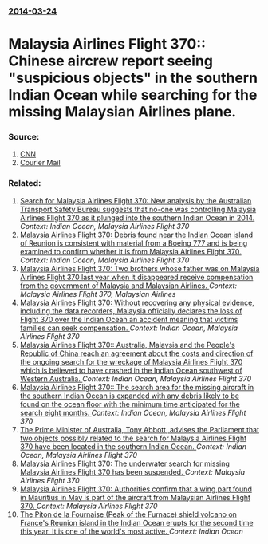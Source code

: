 ### [2014-03-24](/news/2014/03/24/index.md)

# Malaysia Airlines Flight 370:: Chinese aircrew report seeing "suspicious objects" in the southern Indian Ocean while searching for the missing Malaysian Airlines plane. 




### Source:

1. [CNN](http://edition.cnn.com/2014/03/24/world/asia/malaysia-airlines-plane/index.html)
2. [Courier Mail](http://www.couriermail.com.au/news/world/chinese-report-suspicious-objects-in-search-for-missing-malaysia-airlines-flight-mh370/story-fnihsmjt-1226862829830?from=public_rss)

### Related:

1. [Search for Malaysia Airlines Flight 370: New analysis by the Australian Transport Safety Bureau suggests that no-one was controlling Malaysia Airlines Flight 370 as it plunged into the southern Indian Ocean in 2014. ](/news/2016/11/2/search-for-malaysia-airlines-flight-370-new-analysis-by-the-australian-transport-safety-bureau-suggests-that-no-one-was-controlling-malaysi.md) _Context: Indian Ocean, Malaysia Airlines Flight 370_
2. [Malaysia Airlines Flight 370: Debris found near the Indian Ocean island of Reunion is consistent with material from a Boeing 777 and is being examined to confirm whether it is from Malaysia Airlines Flight 370. ](/news/2015/07/29/malaysia-airlines-flight-370-debris-found-near-the-indian-ocean-island-of-ra-c-union-is-consistent-with-material-from-a-boeing-777-and-is-bei.md) _Context: Indian Ocean, Malaysia Airlines Flight 370_
3. [Malaysia Airlines Flight 370: Two brothers whose father was on Malaysia Airlines Flight 370 last year when it disappeared receive compensation from the government of Malaysia and Malaysian Airlines. ](/news/2015/06/2/malaysia-airlines-flight-370-two-brothers-whose-father-was-on-malaysia-airlines-flight-370-last-year-when-it-disappeared-receive-compensati.md) _Context: Malaysia Airlines Flight 370, Malaysian Airlines_
4. [Malaysia Airlines Flight 370: Without recovering any physical evidence, including the data recorders, Malaysia officially declares the loss of Flight 370 over the Indian Ocean an accident meaning that victims families can seek compensation. ](/news/2015/01/29/malaysia-airlines-flight-370-without-recovering-any-physical-evidence-including-the-data-recorders-malaysia-officially-declares-the-loss.md) _Context: Indian Ocean, Malaysia Airlines Flight 370_
5. [Malaysia Airlines Flight 370:: Australia, Malaysia and the People's Republic of China reach an agreement about the costs and direction of the ongoing search for the wreckage of Malaysia Airlines Flight 370 which is believed to have crashed in the Indian Ocean southwest of Western Australia. ](/news/2014/08/28/malaysia-airlines-flight-370-australia-malaysia-and-the-people-s-republic-of-china-reach-an-agreement-about-the-costs-and-direction-of-th.md) _Context: Indian Ocean, Malaysia Airlines Flight 370_
6. [Malaysia Airlines Flight 370:: The search area for the missing aircraft in the southern Indian Ocean is expanded with any debris likely to be found on the ocean floor with the minimum time anticipated for the search eight months. ](/news/2014/04/28/malaysia-airlines-flight-370-the-search-area-for-the-missing-aircraft-in-the-southern-indian-ocean-is-expanded-with-any-debris-likely-to-b.md) _Context: Indian Ocean, Malaysia Airlines Flight 370_
7. [The Prime Minister of Australia, Tony Abbott, advises the Parliament that two objects possibly related to the search for Malaysia Airlines Flight 370 have been located in the southern Indian Ocean. ](/news/2014/03/20/the-prime-minister-of-australia-tony-abbott-advises-the-parliament-that-two-objects-possibly-related-to-the-search-for-malaysia-airlines-f.md) _Context: Indian Ocean, Malaysia Airlines Flight 370_
8. [Malaysia Airlines Flight 370: The underwater search for missing Malaysia Airlines Flight 370 has been suspended. ](/news/2017/01/17/malaysia-airlines-flight-370-the-underwater-search-for-missing-malaysia-airlines-flight-370-has-been-suspended.md) _Context: Malaysia Airlines Flight 370_
9. [Malaysia Airlines Flight 370: Authorities confirm that a wing part found in Mauritius in May is part of the aircraft from Malaysian Airlines Flight 370. ](/news/2016/10/7/malaysia-airlines-flight-370-authorities-confirm-that-a-wing-part-found-in-mauritius-in-may-is-part-of-the-aircraft-from-malaysian-airlines.md) _Context: Malaysia Airlines Flight 370_
10. [The Piton de la Fournaise (Peak of the Furnace) shield volcano on France's Reunion island in the Indian Ocean erupts for the second time this year. It is one of the world's most active. ](/news/2016/09/12/the-piton-de-la-fournaise-peak-of-the-furnace-shield-volcano-on-france-s-ra-c-union-island-in-the-indian-ocean-erupts-for-the-second-time-th.md) _Context: Indian Ocean_
